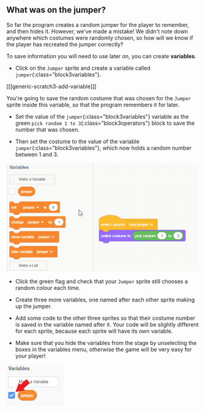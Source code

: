 ## What was on the jumper?

So far the program creates a random jumper for the player to remember, and then hides it. However, we've made a mistake! We didn't note down anywhere which costumes were randomly chosen, so how will we know if the player has recreated the jumper correctly?

To save information you will need to use later on, you can create **variables**.

+ Click on the `Jumper` sprite and create a variable called `jumper`{:class="block3variables"}.

[[[generic-scratch3-add-variable]]]

You're going to save the random costume that was chosen for the `Jumper` sprite inside this variable, so that the program remembers it for later.

+ Set the value of the `jumper`{:class="block3variables"} variable as the green `pick random 1 to 3`{:class="block3operators"} block to save the number that was chosen.

+ Then set the costume to the value of the variable `jumper`{:class="block3variables"}, which now holds a random number between 1 and 3.

![Save as variable](images/save-as-variable.gif)

+ Click the green flag and check that your `Jumper` sprite still chooses a random colour each time.

+ Create three more variables, one named after each other sprite making up the jumper.

+ Add some code to the other three sprites so that their costume number is saved in the variable named after it. Your code will be slightly different for each sprite, because each sprite will have its own variable.

+ Make sure that you hide the variables from the stage by unselecting the boxes in the variables menu, otherwise the game will be very easy for your player!

![Hide variable](images/hide-variable.png)
